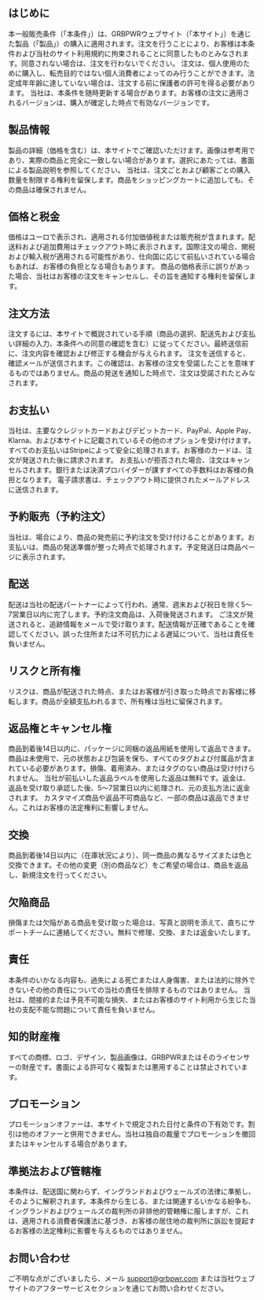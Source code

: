 ## はじめに

本一般販売条件（「本条件」）は、GRBPWRウェブサイト（「本サイト」）を通じた製品（「製品」）の購入に適用されます。注文を行うことにより、お客様は本条件および当社のサイト利用規約に拘束されることに同意したものとみなされます。同意されない場合は、注文を行わないでください。
注文は、個人使用のために購入し、転売目的ではない個人消費者によってのみ行うことができます。法定成年年齢に達していない場合は、注文する前に保護者の許可を得る必要があります。
当社は、本条件を随時更新する場合があります。お客様の注文に適用されるバージョンは、購入が確定した時点で有効なバージョンです。

## 製品情報

製品の詳細（価格を含む）は、本サイトでご確認いただけます。画像は参考用であり、実際の商品と完全に一致しない場合があります。選択にあたっては、書面による製品説明を参照してください。
当社は、注文ごとおよび顧客ごとの購入数量を制限する権利を留保します。商品をショッピングカートに追加しても、その商品は確保されません。

## 価格と税金

価格はユーロで表示され、適用される付加価値税または販売税が含まれます。配送料および追加費用はチェックアウト時に表示されます。国際注文の場合、関税および輸入税が適用される可能性があり、仕向国に応じて前払いされている場合もあれば、お客様の負担となる場合もあります。
商品の価格表示に誤りがあった場合、当社はお客様の注文をキャンセルし、その旨を通知する権利を留保します。

## 注文方法

注文するには、本サイトで概説されている手順（商品の選択、配送先および支払い詳細の入力、本条件への同意の確認を含む）に従ってください。最終送信前に、注文内容を確認および修正する機会が与えられます。
注文を送信すると、確認メールが送信されます。この確認は、お客様の注文を受諾したことを意味するものではありません。商品の発送を通知した時点で、注文は受諾されたとみなされます。

## お支払い

当社は、主要なクレジットカードおよびデビットカード、PayPal、Apple Pay、Klarna、および本サイトに記載されているその他のオプションを受け付けます。すべてのお支払いはStripeによって安全に処理されます。お客様のカードは、注文が発送された後に請求されます。
お支払いが拒否された場合、注文はキャンセルされます。銀行または決済プロバイダーが課すすべての手数料はお客様の負担となります。
電子請求書は、チェックアウト時に提供されたメールアドレスに送信されます。

## 予約販売（予約注文）

当社は、場合により、商品の発売前に予約注文を受け付けることがあります。お支払いは、商品の発送準備が整った時点で処理されます。予定発送日は商品ページに表示されます。

## 配送

配送は当社の配送パートナーによって行われ、通常、週末および祝日を除く5〜7営業日以内に完了します。予約注文商品は、入荷後発送されます。
ご注文が発送されると、追跡情報をメールで受け取ります。配送情報が正確であることを確認してください。誤った住所または不可抗力による遅延について、当社は責任を負いません。

## リスクと所有権

リスクは、商品が配送された時点、またはお客様が引き取った時点でお客様に移転します。商品が全額支払われるまで、所有権は当社に留保されます。

## 返品権とキャンセル権

商品到着後14日以内に、パッケージに同梱の返品用紙を使用して返品できます。商品は未使用で、元の状態および包装を保ち、すべてのタグおよび付属品が含まれている必要があります。損傷、着用済み、またはタグのない商品は受け付けられません。
当社が前払いした返品ラベルを使用した返品は無料です。返金は、返品を受け取り承認した後、5〜7営業日以内に処理され、元の支払方法に返金されます。
カスタマイズ商品や返品不可商品など、一部の商品は返品できません。これはお客様の法定権利に影響しません。

## 交換

商品到着後14日以内に（在庫状況により）、同一商品の異なるサイズまたは色と交換できます。その他の変更（別の商品など）をご希望の場合は、商品を返品し、新規注文を行ってください。

## 欠陥商品

損傷または欠陥がある商品を受け取った場合は、写真と説明を添えて、直ちにサポートチームに連絡してください。無料で修理、交換、または返金いたします。

## 責任

本条件のいかなる内容も、過失による死亡または人身傷害、または法的に除外できないその他の責任についての当社の責任を排除するものではありません。
当社は、間接的または予見不可能な損失、またはお客様のサイト利用から生じた当社の支配不能な問題について責任を負いません。

## 知的財産権

すべての商標、ロゴ、デザイン、製品画像は、GRBPWRまたはそのライセンサーの財産です。書面による許可なく複製または悪用することは禁止されています。

## プロモーション

プロモーションオファーは、本サイトで規定された日付と条件の下有効です。割引は他のオファーと併用できません。当社は独自の裁量でプロモーションを撤回またはキャンセルする場合があります。

## 準拠法および管轄権

本条件は、配送国に関わらず、イングランドおよびウェールズの法律に準拠し、そのように解釈されます。本条件から生じる、または関連するいかなる紛争も、イングランドおよびウェールズの裁判所の非排他的管轄権に服しますが、これは、適用される消費者保護法に基づき、お客様の居住地の裁判所に訴訟を提起するお客様の法定権利に影響を与えるものではありません。

## お問い合わせ

ご不明な点がございましたら、メール [support@grbpwr.com](mailto:support@grbpwr.com) または当社ウェブサイトのアフターサービスセクションを通じてお問い合わせください。
